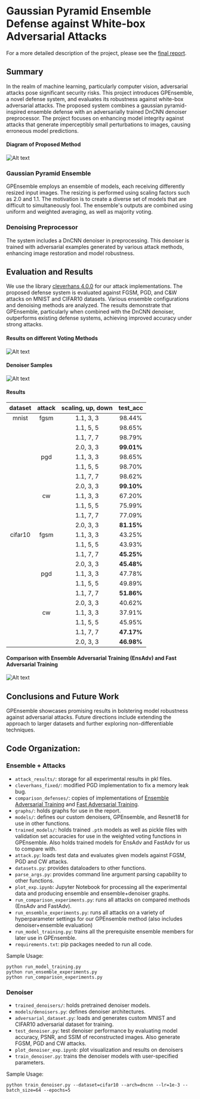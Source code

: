 # Gaussian Pyramid Ensemble Defense against White-box Adversarial Attacks 

For a more detailed description of the project, please see the [final report](report/report.pdf).

## Summary
In the realm of machine learning, particularly computer vision, adversarial attacks pose significant security risks. This project introduces GPEnsemble, a novel defense system, and evaluates its robustness against white-box adversarial attacks. The proposed system combines a gaussian pyramid-inspired ensemble defense with an adversarially trained DnCNN denoiser preprocessor. The project focuses on enhancing model integrity against attacks that generate imperceptibly small perturbations to images, causing erroneous model predictions.

<!-- diagram -->
#### Diagram of Proposed Method
![Alt text](report/images/diagram.png?raw=true "GPEnsemble Diagram")

### Gaussian Pyramid Ensemble
GPEnsemble employs an ensemble of models, each receiving differently resized input images. The resizing is performed using scaling factors such as 2.0 and 1.1. The motivation is to create a diverse set of models that are difficult to simultaneously fool. The ensemble's outputs are combined using uniform and weighted averaging, as well as majority voting.

### Denoising Preprocessor
The system includes a DnCNN denoiser in preprocessing. This denoiser is trained with adversarial examples generated by various attack methods, enhancing image restoration and model robustness.

## Evaluation and Results
We use the library [cleverhans 4.0.0](https://github.com/cleverhans-lab/cleverhans/releases/tag/v4.0.0) for our attack implementations. The proposed defense system is evaluated against FGSM, PGD, and C&W attacks on MNIST and CIFAR10 datasets. Various ensemble configurations and denoising methods are analyzed. The results demonstrate that GPEnsemble, particularly when combined with the DnCNN denoiser, outperforms existing defense systems, achieving improved accuracy under strong attacks.

<!-- voting_methods -->
#### Results on different Voting Methods
![Alt text](report/images/voting_methods.png?raw=true "Voting Methods")

<!-- denoiser_only_result -->
<!-- #### Results on Denoiser Only
![Alt text](report/images/denoiser_only_result.png?raw=true "Denoiser Only") -->

<!-- denoiser_sample -->
#### Denoiser Samples
![Alt text](report/images/denoiser_sample.png?raw=true "Denoiser Sample")

#### Results
|   dataset  |  attack  |  scaling, up, down  |  test_acc   |
|:----------:|:--------:|:-------------------:|:-----------:|
|   mnist    |   fgsm   |      1.1, 3, 3      |   98.44%    |
|            |          |      1.1, 5, 5      |   98.65%    |
|            |          |      1.1, 7, 7      |   98.79%    |
|            |          |      2.0, 3, 3      | **99.01%**  |
|            |   pgd    |      1.1, 3, 3      |   98.65%    |
|            |          |      1.1, 5, 5      |   98.70%    |
|            |          |      1.1, 7, 7      |   98.62%    |
|            |          |      2.0, 3, 3      | **99.10%**  |
|            |    cw    |      1.1, 3, 3      |   67.20%    |
|            |          |      1.1, 5, 5      |   75.99%    |
|            |          |      1.1, 7, 7      |   77.09%    |
|            |          |      2.0, 3, 3      | **81.15%**  |
|  cifar10   |   fgsm   |      1.1, 3, 3      |   43.25%    |
|            |          |      1.1, 5, 5      |   43.93%    |
|            |          |      1.1, 7, 7      | **45.25%**  |
|            |          |      2.0, 3, 3      | **45.48%**  |
|            |   pgd    |      1.1, 3, 3      |   47.78%    |
|            |          |      1.1, 5, 5      |   49.89%    |
|            |          |      1.1, 7, 7      | **51.86%**  |
|            |          |      2.0, 3, 3      |   40.62%    |
|            |    cw    |      1.1, 3, 3      |   37.91%    |
|            |          |      1.1, 5, 5      |   45.95%    |
|            |          |      1.1, 7, 7      | **47.17%**  |
|            |          |      2.0, 3, 3      | **46.98%**  |


<!-- comparison -->
#### Comparison with Ensemble Adversarial Training (EnsAdv) and Fast Adversarial Training
![Alt text](report/images/comparison.png?raw=true "Comparison")


## Conclusions and Future Work
GPEnsemble showcases promising results in bolstering model robustness against adversarial attacks. Future directions include extending the approach to larger datasets and further exploring non-differentiable techniques.


## Code Organization:

### Ensemble + Attacks
- ```attack_results/```: storage for all experimental results in pkl files.
- ```cleverhans_fixed/```: modified PGD implementation to fix a memory leak bug.
- ```comparison_defenses/```: copies of implementations of [Ensemble Adversarial Training](https://github.com/JZ-LIANG/Ensemble-Adversarial-Training) and [Fast Adversarial Training](https://github.com/locuslab/fast_adversarial).
- ```graphs/```: holds graphs for use in the report.
- ```models/```: defines our custom denoisers, GPEnsemble, and Resnet18 for use in other functions.
- ```trained_models/```: holds trained ```.pth``` models as well as pickle files with validation set accuracies for use in the weighted voting functions in GPEnsemble. Also holds trained models for EnsAdv and FastAdv for us to compare with.
- ```attack.py```: loads test data and evaluates given models against FGSM, PGD and CW attacks.
- ```datasets.py```: provides dataloaders to other functions.
- ```parse_args.py```: provides command line argument parsing capability to other functions.
- ```plot_exp.ipynb```: Jupyter Notebook for processing all the experimental data and producing ensemble and ensemble+denoiser graphs.
- ```run_comparison_experiments.py```: runs all attacks on compared methods (EnsAdv and FastAdv).
- ```run_ensemble_experiments.py```: runs all attacks on a variety of hyperparameter settings for our GPEnsemble method (also includes denoiser+ensemble evaluation)
- ```run_model_training.py```: trains all the prerequisite ensemble members for later use in GPEnsemble.
- ```requirements.txt```: pip packages needed to run all code.

Sample Usage:
```
python run_model_training.py
python run_ensemble_experiments.py
python run_comparison_experiments.py
```

### Denoiser
- ```trained_denoisers/```: holds pretrained denoiser models.
- ```models/denoisers.py```: defines denoiser architectures.
- ```adversarial_dataset.py```: loads and generates custom MNIST and CIFAR10 adversarial dataset for training.
- ```test_denoiser.py```: test denoiser performance by evaluating model accuracy, PSNR, and SSIM of reconstructed images. Also generate FGSM, PGD and CW attacks.
- ```plot_denoiser_exp.ipynb```: plot visualization and results on denoisers
- ```train_denoiser.py```: trains the denoiser models with user-specified parameters. 

Sample Usage:
```
python train_denoiser.py --dataset=cifar10 --arch=dncnn --lr=1e-3 --batch_size=64 --epochs=5
```
